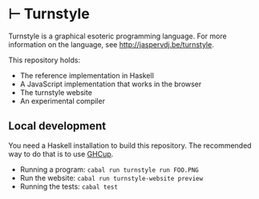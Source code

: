 # ⊢ Turnstyle

Turnstyle is a graphical esoteric programming language.  For more information on
the language, see <http://jaspervdj.be/turnstyle>.

This repository holds:

 -  The reference implementation in Haskell
 -  A JavaScript implementation that works in the browser
 -  The turnstyle website
 -  An experimental compiler

## Local development

You need a Haskell installation to build this repository.  The recommended way
to do that is to use [GHCup](https://www.haskell.org/ghcup/).

 -  Running a program: `cabal run turnstyle run FOO.PNG`
 -  Run the website: `cabal run turnstyle-website preview`
 -  Running the tests: `cabal test`
